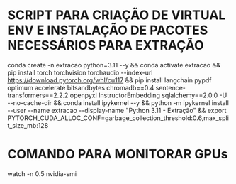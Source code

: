 # SCRIPT PARA CRIAÇÃO DE VIRTUAL ENV E INSTALAÇÃO DE PACOTES NECESSÁRIOS PARA EXTRAÇÃO

conda create -n extracao python=3.11 --y && conda activate extracao && pip
install torch torchvision torchaudio --index-url
https://download.pytorch.org/whl/cu117 && pip install langchain pypdf optimum
accelerate bitsandbytes chromadb==0.4 sentence-transformers==2.2.2 openpyxl
InstructorEmbedding sqlalchemy==2.0.0 -U --no-cache-dir && conda install
ipykernel --y && python -m ipykernel install --user --name extracao
--display-name "Python 3.11 - Extração" && export
PYTORCH_CUDA_ALLOC_CONF=garbage_collection_threshold:0.6,max_split_size_mb:128

# COMANDO PARA MONITORAR GPUs

watch -n 0.5 nvidia-smi
